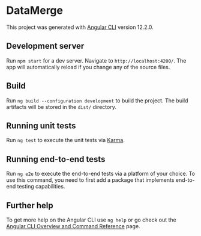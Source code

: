 # DataMerge

This project was generated with [Angular CLI](https://github.com/angular/angular-cli) version 12.2.0.

## Development server

Run `npm start` for a dev server. Navigate to `http://localhost:4200/`. The app will automatically reload if you change any of the source files.

## Build

Run `ng build --configuration development` to build the project. The build artifacts will be stored in the `dist/` directory.

## Running unit tests

Run `ng test` to execute the unit tests via [Karma](https://karma-runner.github.io).

## Running end-to-end tests

Run `ng e2e` to execute the end-to-end tests via a platform of your choice. To use this command, you need to first add a package that implements end-to-end testing capabilities.

## Further help

To get more help on the Angular CLI use `ng help` or go check out the [Angular CLI Overview and Command Reference](https://angular.io/cli) page.
